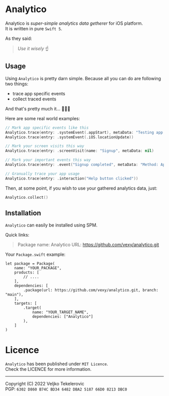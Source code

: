 # Analytico

Analytico is _super-simple analytics data getherer_ for iOS platform.    
It is written in pure `Swift 5`.  

As they said:  
> _Use it wisely_ ☝️

## Usage
Using `Analytico` is pretty darn simple. Because all you can do are following two things:
  - trace app specific events
  - collect traced events

And that's pretty much it... 🤷🏻‍♂️  

Here are some real world examples:
```Swift
// Mark app specific events like this
Analytico.trace(entry: .systemEvent(.appStart), metaData: "Testing app start trace")
Analytico.trace(entry: .systemEvent(.iOS.locationUpdate))

// Mark your screen visits this way
Analytico.trace(entry: .screenVisit(name: "Signup", metaData: nil)

// Mark your important events this way
Analytico.trace(entry: .event("Signup completed", metaData: "Method: AppleSignin")

// Granually trace your app usage
Analytico.trace(entry: .interaction("Help button clicked"))
```

Then, at some point, if you wish to use your gathered analytics data, just:
```Swift
Analytico.collect()
```

## Installation
`Analytico` can easily be installed using SPM.  

Quick links:  
> Package name: Analytico
> URL: https://github.com/vexy/analytico.git

Your `Package.swift` example:
```
let package = Package(
    name: "YOUR_PACKAGE",
    products: [
        // ....
    ],
    dependencies: [
        .package(url: https://github.com/vexy/analytico.git, branch: "main"),
    ],
    targets: [
        .target(
            name: "YOUR_TARGET_NAME",
            dependencies: ["Analytico"]
        ),
    ]
)
```

# Licence
`Analytico` has been published under `MIT Licence`.  
Check the LICENCE for more information.

---  
Copyright (C) 2022 Veljko Tekelerovic  
PGP: `6302 D860 B74C BD34 6482 DBA2 5187 66D0 8213 DBC0`
